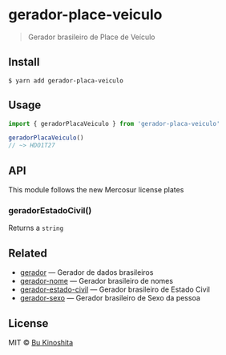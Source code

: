 # gerador-place-veiculo

> Gerador brasileiro de Place de Veículo

## Install

```
$ yarn add gerador-placa-veiculo
```

## Usage

```ts
import { geradorPlacaVeiculo } from 'gerador-placa-veiculo'

geradorPlacaVeiculo()
// ~> HDO1T27
```

## API

This module follows the new Mercosur license plates

### geradorEstadoCivil()

Returns a `string`

## Related

- [gerador](https://github.com/bukinoshita/gerador) — Gerador de dados brasileiros
- [gerador-nome](https://github.com/bukinoshita/gerador-nome) — Gerador brasileiro de nomes
- [gerador-estado-civil](https://github.com/bukinoshita/gerador-estado-civil) — Gerador brasileiro de Estado Civil
- [gerador-sexo](https://github.com/bukinoshita/gerador-sexo) — Gerador brasileiro de Sexo da pessoa

## License

MIT © [Bu Kinoshita](https://bukinoshita.com)
